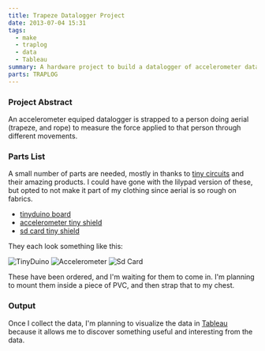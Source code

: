 ```yaml
---
title: Trapeze Datalogger Project
date: 2013-07-04 15:31
tags:
  - make
  - traplog
  - data
  - Tableau
summary: A hardware project to build a datalogger of accelerometer data and strap it to my body while I do trapeze.
parts: TRAPLOG
---
```


### Project Abstract

An accelerometer equiped datalogger is strapped to a person doing aerial (trapeze, and rope) to measure the force applied to that person through different movements.

### Parts List

A small number of parts are needed, mostly in thanks to [tiny circuits][tc1] and their amazing products.  I could have gone with the lilypad version of these, but opted to not make it part of my clothing since aerial is so rough on fabrics.

* [tinyduino board][tc-td]
* [accelerometer tiny shield][tc-ats]
* [sd card tiny shield][tc-sdts]

They each look something like this:

![TinyDuino][tc-td-img] ![Accelerometer][tc-ats-img] ![Sd Card][tc-sdts-img]

These have been ordered, and I'm waiting for them to come in.  I'm planning to mount them inside a piece of PVC, and then strap that to my chest.

### Output

Once I collect the data, I'm planning to visualize the data in [Tableau][tableau] because it allows me to discover something useful and interesting from the data.

[tc1]: http://tiny-circuits.com/
[tc-td]: http://tiny-circuits.com/shop/tinyduino-processor-board/
[tc-td-img]: /static/images/tinyduino.png
[tc-ats]: http://tiny-circuits.com/shop/tinyshield-accelerometer/
[tc-ats-img]: /static/images/accel.png
[tc-sdts]: http://tiny-circuits.com/shop/tinyshield-microsd/
[tc-sdts-img]: /static/images/sd.png
[tableau]: http://tableausoftware.com/
